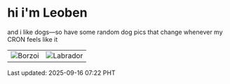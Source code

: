 # hi i'm Leoben

and i like dogs—so have some random dog pics that change whenever my CRON feels like it

|  |  |
|--------|----------|
| ![Borzoi](https://random-dog-vercel.vercel.app/api/random-borzoi?v=1757978570) | ![Labrador](https://random-dog-vercel.vercel.app/api/random-labrador?v=1757978570) |

Last updated: 2025-09-16 07:22 PHT
